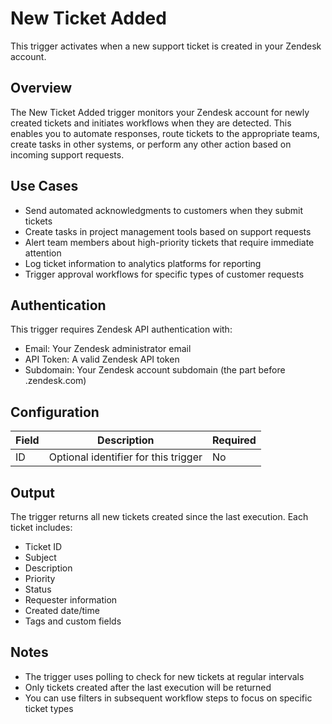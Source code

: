 # New Ticket Added

This trigger activates when a new support ticket is created in your Zendesk account.

## Overview

The New Ticket Added trigger monitors your Zendesk account for newly created tickets and initiates workflows when they are detected. This enables you to automate responses, route tickets to the appropriate teams, create tasks in other systems, or perform any other action based on incoming support requests.

## Use Cases

- Send automated acknowledgments to customers when they submit tickets
- Create tasks in project management tools based on support requests
- Alert team members about high-priority tickets that require immediate attention
- Log ticket information to analytics platforms for reporting
- Trigger approval workflows for specific types of customer requests

## Authentication

This trigger requires Zendesk API authentication with:

- Email: Your Zendesk administrator email
- API Token: A valid Zendesk API token
- Subdomain: Your Zendesk account subdomain (the part before .zendesk.com)

## Configuration

| Field | Description                          | Required |
| ----- | ------------------------------------ | -------- |
| ID    | Optional identifier for this trigger | No       |

## Output

The trigger returns all new tickets created since the last execution. Each ticket includes:

- Ticket ID
- Subject
- Description
- Priority
- Status
- Requester information
- Created date/time
- Tags and custom fields

## Notes

- The trigger uses polling to check for new tickets at regular intervals
- Only tickets created after the last execution will be returned
- You can use filters in subsequent workflow steps to focus on specific ticket types
